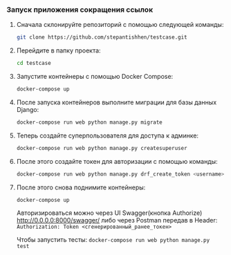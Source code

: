 ### Запуск приложения сокращения ссылок

1. Сначала склонируйте репозиторий с помощью следующей команды:

    ```bash
    git clone https://github.com/stepantishhen/testcase.git
    ```

2. Перейдите в папку проекта:

    ```bash
    cd testcase
    ```

3. Запустите контейнеры с помощью Docker Compose:

    ```bash
    docker-compose up
    ```

4. После запуска контейнеров выполните миграции для базы данных Django:

    ```bash
    docker-compose run web python manage.py migrate
    ```

5. Теперь создайте суперпользователя для доступа к админке:

    ```bash
    docker-compose run web python manage.py createsuperuser
    ```
6. После этого создайте токен для авторизации с помощью команды:

    ```bash
    docker-compose run web python manage.py drf_create_token <username>
    ```

7. После этого снова поднимите контейнеры:

    ```bash
    docker-compose up
    ```
   Авторизироваться можно через UI Swagger(кнопка Authorize) http://0.0.0.0:8000/swagger/ либо через Postman передав в Header:
   ```Authorization: Token <сгенерированный_ранее_токен>```
   
   Чтобы запустить тесты: ```docker-compose run web python manage.py test```